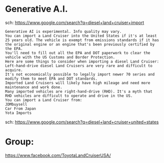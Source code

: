 

# Generative A.I.
sch: https://www.google.com/search?q=diesel+land+cruiser+import

```
Generative AI is experimental. Info quality may vary.
You can import a Land Cruiser into the United States if it's at least 25 years old. The vehicle is exempt from emissions standards if it has the original engine or an engine that's been previously certified by the EPA. 
You'll need to fill out all the EPA and DOT paperwork to clear the vehicle with the US Customs and Border Protection. 
Here are some things to consider when importing a diesel Land Cruiser: 
Left-hand-drive diesel Land Cruisers are very rare and difficult to acquire.
It's not economically possible to legally import newer 70 series and modify them to meet EPA and DOT standards.
Imported Land Cruisers will likely have high mileage and need more maintenance and work done.
Many imported vehicles are right-hand-drive (RHD). It's a myth that RHD vehicles are difficult to operate and drive in the US.
You can import a Land Cruiser from: 
JDMbuysell
Car From Japan
Yota Imports
```

sch: https://www.google.com/search?q=diesel+land+cruiser+united+states

# Group:
https://www.facebook.com/ToyotaLandCruiserUSA/
